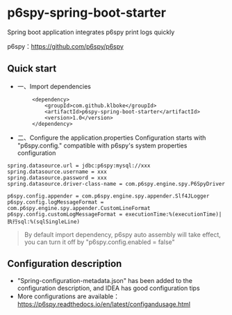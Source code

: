 # p6spy-spring-boot-starter
Spring boot application integrates p6spy print logs quickly

p6spy：https://github.com/p6spy/p6spy

## Quick start

- 一、Import dependencies
```
        <dependency>
            <groupId>com.github.klboke</groupId>
            <artifactId>p6spy-spring-boot-starter</artifactId>
            <version>1.0</version>
        </dependency>
```
- 二、Configure the application.properties
Configuration starts with "p6spy.config." compatible with p6spy's system properties configuration
```
spring.datasource.url = jdbc:p6spy:mysql://xxx
spring.datasource.username = xxx
spring.datasource.password = xxx
spring.datasource.driver-class-name = com.p6spy.engine.spy.P6SpyDriver

p6spy.config.appender = com.p6spy.engine.spy.appender.Slf4JLogger
p6spy.config.logMessageFormat = com.p6spy.engine.spy.appender.CustomLineFormat
p6spy.config.customLogMessageFormat = executionTime:%(executionTime)| 执行sql:%(sqlSingleLine)
```
> By default import dependency, p6spy auto assembly will take effect, you can turn it off by "p6spy.config.enabled = false"
## Configuration description
- "Spring-configuration-metadata.json" has been added to the configuration description, and IDEA has good configuration tips
- More configurations are available：https://p6spy.readthedocs.io/en/latest/configandusage.html
